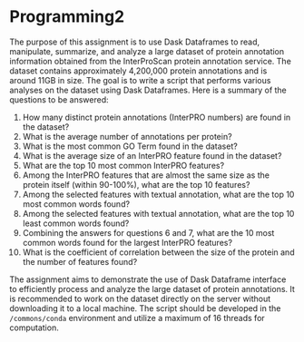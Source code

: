 # Programming2
The purpose of this assignment is to use Dask Dataframes to read, manipulate, summarize, and analyze a large dataset of protein annotation information obtained from the InterProScan protein annotation service. The dataset contains approximately 4,200,000 protein annotations and is around 11GB in size. The goal is to write a script that performs various analyses on the dataset using Dask Dataframes. Here is a summary of the questions to be answered:

1. How many distinct protein annotations (InterPRO numbers) are found in the dataset?
2. What is the average number of annotations per protein?
3. What is the most common GO Term found in the dataset?
4. What is the average size of an InterPRO feature found in the dataset?
5. What are the top 10 most common InterPRO features?
6. Among the InterPRO features that are almost the same size as the protein itself (within 90-100%), what are the top 10 features?
7. Among the selected features with textual annotation, what are the top 10 most common words found?
8. Among the selected features with textual annotation, what are the top 10 least common words found?
9. Combining the answers for questions 6 and 7, what are the 10 most common words found for the largest InterPRO features?
10. What is the coefficient of correlation between the size of the protein and the number of features found?

The assignment aims to demonstrate the use of Dask Dataframe interface to efficiently process and analyze the large dataset of protein annotations. It is recommended to work on the dataset directly on the server without downloading it to a local machine. The script should be developed in the `/commons/conda` environment and utilize a maximum of 16 threads for computation.
